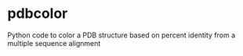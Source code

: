 # pdbcolor
Python code to color a PDB structure based on percent identity from a multiple sequence alignment
